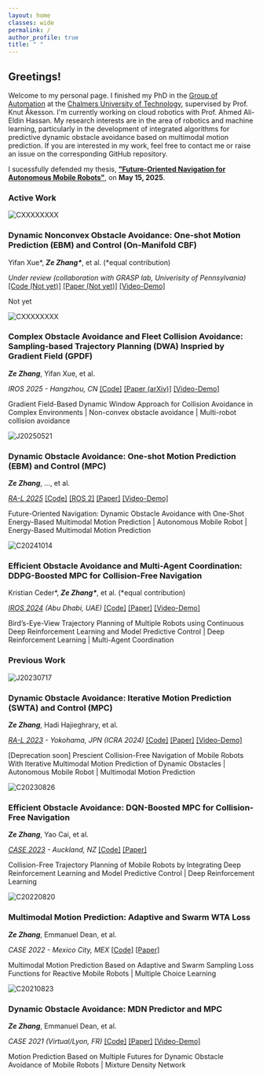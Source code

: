 ```yaml
---
layout: home
classes: wide
permalink: /
author_profile: true
title: " "
---
```


## Greetings!

Welcome to my personal page. I finished my PhD in the [Group of Automation](https://www.chalmers.se/en/departments/e2/research/systems-and-control/automation/) at the [Chalmers University of Technology](https://www.chalmers.se/en/), supervised by Prof. Knut Åkesson. I'm currently working on cloud robotics with Prof. Ahmed Ali-Eldin Hassan. My research interests are in the area of robotics and machine learning, particularly in the development of integrated algorithms for predictive dynamic obstacle avoidance based on multimodal motion prediction. If you are interested in my work, feel free to contact me or raise an issue on the corresponding GitHub repository.

<!-- The latest official update of the application related to my research project: [Volvo Group](https://www.youtube.com/watch?v=DA7lKiCdkCc&t=132s&ab_channel=VolvoGroup) -->

I sucessfully defended my thesis, [**"Future-Oriented Navigation for Autonomous Mobile Robots"**](https://research.chalmers.se/en/publication/545958), on **May 15, 2025**.

### Active Work

<div class="compact-post">
  <div class="compact-post-image">
    <img src="\assets\images\C2025XXX1_cover.png" alt="CXXXXXXXX">  
  </div>
  <div class="compact-post-details">
    <h3 class="compact-post-title">Dynamic Nonconvex Obstacle Avoidance: One-shot Motion Prediction (EBM) and Control (On-Manifold CBF)</h3>
    <p class="compact-authors">Yifan Xue*, <b class="compact-myname"><i>Ze Zhang*</i></b>, et al. (*equal contribution)</p>
    <p><i>Under review (collaboration with GRASP lab, Univerisity of Pennsylvania)</i> 
      <a href="">[Code (Not yet)]</a> 
      <a href="">[Paper (Not yet)]</a>
      <a href="\assets\images\temp_video1.mp4">[Video-Demo]</a>
    </p>
    <p class="compact-post-description">Not yet</p>
  </div>
</div>

<div class="compact-post">
  <div class="compact-post-image">
    <img src="\assets\images\C2025XXXX_cover.png" alt="CXXXXXXXX">  
  </div>
  <div class="compact-post-details">
    <h3 class="compact-post-title">Complex Obstacle Avoidance and Fleet Collision Avoidance: Sampling-based Trajectory Planning (DWA) Inspried by Gradient Field (GPDF)</h3>
    <p class="compact-authors"><b class="compact-myname"><i>Ze Zhang</i></b>, Yifan Xue, et al.</p>
    <p><i>IROS 2025 - Hangzhou, CN</i> 
      <a href="https://github.com/Woodenonez/CollisionAvoidance-GPDF-DWA/">[Code]</a> 
      <a href="https://arxiv.org/abs/2504.03260">[Paper (arXiv)]</a>
      <a href="https://youtu.be/Et4C5oGHlF0">[Video-Demo]</a>
    </p>
    <p class="compact-post-description">Gradient Field-Based Dynamic Window Approach for Collision Avoidance in Complex Environments | Non-convex obstacle avoidance | Multi-robot collision avoidance</p>
  </div>
</div>

<div class="compact-post">
  <div class="compact-post-image">
    <img src="\assets\images\J20250521_cover.png" alt="J20250521">  
  </div>
  <div class="compact-post-details">
    <h3 class="compact-post-title">Dynamic Obstacle Avoidance: One-shot Motion Prediction (EBM) and Control (MPC)</h3>
    <p class="compact-authors"><b class="compact-myname"><i>Ze Zhang</i></b>, ..., et al.</p>
    <p><i><a href="https://ieeexplore.ieee.org/document/11021381">RA-L 2025</a></i>
      <a href="https://github.com/Woodenonez/DyObAv-MPCnEBM-Warehouse">[Code]</a> 
      <a href="https://github.com/Woodenonez/DyObAv-MPCnEBM-Warehouse-ROS2">[ROS 2]</a> 
      <a href="\assets\papers\RAL2025_Ze_EBM_MPC_ROS.pdf">[Paper]</a>
      <a href="https://youtu.be/j4n2mt0KdMY">[Video-Demo]</a>
    </p>
    <p class="compact-post-description">Future-Oriented Navigation: Dynamic Obstacle Avoidance with One-Shot Energy-Based Multimodal Motion Prediction | Autonomous Mobile Robot | Energy-Based Multimodal Motion Prediction</p>
  </div>
</div>

<div class="compact-post">
  <div class="compact-post-image">
    <img src="\assets\images\C20241014_cover.png" alt="C20241014">  
  </div>
  <div class="compact-post-details">
    <h3 class="compact-post-title">Efficient Obstacle Avoidance and Multi-Agent Coordination: DDPG-Boosted MPC for Collision-Free Navigation</h3>
    <p class="compact-authors">Kristian Ceder*, <b class="compact-myname"><i>Ze Zhang*</i></b>, et al. (*equal contribution)</p>
    <p><i><a href="https://ieeexplore.ieee.org/document/10801434">IROS 2024</a> (Abu Dhabi, UAE)</i> 
      <a href="https://github.com/kristianceder/DRL-Traj-Planner">[Code]</a>  
      <a href="\assets\papers\IROS2024_Co_DDPG_MPC_MultiAgent.pdf">[Paper]</a>
      <a href="https://youtu.be/x0JXqocSIhQ">[Video-Demo]</a>
    </p>
    <p class="compact-post-description">Bird’s-Eye-View Trajectory Planning of Multiple Robots using Continuous Deep Reinforcement Learning and Model Predictive Control | Deep Reinforcement Learning | Multi-Agent Coordination</p>
  </div>
</div>


### Previous Work

<div class="compact-post">
  <div class="compact-post-image">
    <img src="\assets\images\J20230717_cover.png" alt="J20230717">  
  </div>
  <div class="compact-post-details">
    <h3 class="compact-post-title">Dynamic Obstacle Avoidance: Iterative Motion Prediction (SWTA) and Control (MPC)</h3>
    <p class="compact-authors"><b class="compact-myname"><i>Ze Zhang</i></b>, Hadi Hajieghrary, et al.</p>
    <p><i><a href="https://ieeexplore.ieee.org/document/10185133"> RA-L 2023</a> - Yokohama, JPN (ICRA 2024)</i> 
      <a href="https://github.com/Woodenonez/DyObAv-MPCnWTA-Warehouse">[Code]</a> 
      <a href="\assets\papers\RAL2023_Ze_MPC_WTA.pdf">[Paper]</a>
      <!-- <a href="https://ieeexplore.ieee.org/document/10185133">[Paper]</a> -->
      <a href="https://youtu.be/XM6Ya11B81Q">[Video-Demo]</a>
    </p>
    <p class="compact-post-description">[Deprecation soon] Prescient Collision-Free Navigation of Mobile Robots With Iterative Multimodal Motion Prediction of Dynamic Obstacles | Autonomous Mobile Robot | Multimodal Motion Prediction</p>
  </div>
</div>

<div class="compact-post">
  <div class="compact-post-image">
    <img src="\assets\images\C20230826_cover.png" alt="C20230826">  
  </div>
  <div class="compact-post-details">
    <h3 class="compact-post-title">Efficient Obstacle Avoidance: DQN-Boosted MPC for Collision-Free Navigation</h3>
    <p class="compact-authors"><b class="compact-myname"><i>Ze Zhang</i></b>, Yao Cai, et al.</p>
    <p><i><a href="https://ieeexplore.ieee.org/document/10260515">CASE 2023</a> - Auckland, NZ</i> 
      <a href="https://github.com/Woodenonez/TrajTrack-MPCnDQN-RLBoost">[Code]</a> 
      <a href="\assets\papers\CASE2023_Ze_DQN_MPC.pdf">[Paper]</a>
      <!-- <a href="https://ieeexplore.ieee.org/document/10260515">[Paper]</a> -->
    </p>
    <p class="compact-post-description">Collision-Free Trajectory Planning of Mobile Robots by Integrating Deep Reinforcement Learning and Model Predictive Control | Deep Reinforcement Learning</p>
  </div>
</div>

<div class="compact-post">
  <div class="compact-post-image">
    <img src="\assets\images\C20220820_cover.png" alt="C20220820">  
  </div>
  <div class="compact-post-details">
    <h3 class="compact-post-title">Multimodal Motion Prediction: Adaptive and Swarm WTA Loss</h3>
    <p class="compact-authors"><b class="compact-myname"><i>Ze Zhang</i></b>, Emmanuel Dean, et al.</p>
    <p><i>CASE 2022 - Mexico City, MEX</i> 
      <a href="https://github.com/Woodenonez/M3P-SWTA-Pytorch">[Code]</a> 
      <a href="\assets\papers\CASE2022_Ze_SwarmLoss.pdf">[Paper]</a>
      <!-- <a href="https://ieeexplore.ieee.org/document/9926544">[Paper]</a> -->
    </p>
    <p class="compact-post-description">Multimodal Motion Prediction Based on Adaptive and Swarm Sampling Loss Functions for Reactive Mobile Robots | Multiple Choice Learning</p>
  </div>
</div>

<div class="compact-post">
  <div class="compact-post-image">
    <img src="\assets\images\C20210823_cover.png" alt="C20210823">  
  </div>
  <div class="compact-post-details">
    <h3 class="compact-post-title">Dynamic Obstacle Avoidance: MDN Predictor and MPC</h3>
    <p class="compact-authors"><b class="compact-myname"><i>Ze Zhang</i></b>, Emmanuel Dean, et al.</p>
    <p><i>CASE 2021 (Virtual/Lyon, FR)</i> 
      <a href="https://github.com/Woodenonez/M3P-MDN-CASE2021">[Code]</a> 
      <a href="\assets\papers\CASE2021_Ze_MDN_NMPC_Ref.pdf">[Paper]</a>
      <!-- <a href="https://ieeexplore.ieee.org/document/9551463">[Paper]</a> -->
      <a href="https://youtu.be/vZI3-TnQZ1c">[Video-Demo]</a>
    </p>
    <p class="compact-post-description">Motion Prediction Based on Multiple Futures for Dynamic Obstacle Avoidance of Mobile Robots | Mixture Density Network</p>
  </div>
</div>
